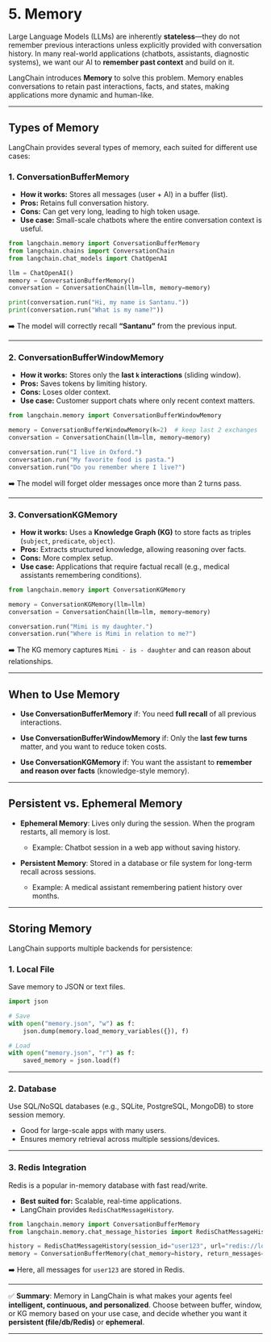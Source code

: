 # 5. Memory

Large Language Models (LLMs) are inherently **stateless**—they do not remember previous interactions unless explicitly provided with conversation history. In many real-world applications (chatbots, assistants, diagnostic systems), we want our AI to **remember past context** and build on it.

LangChain introduces **Memory** to solve this problem. Memory enables conversations to retain past interactions, facts, and states, making applications more dynamic and human-like.

---

## Types of Memory

LangChain provides several types of memory, each suited for different use cases:

### 1. **ConversationBufferMemory**

* **How it works:** Stores all messages (user + AI) in a buffer (list).
* **Pros:** Retains full conversation history.
* **Cons:** Can get very long, leading to high token usage.
* **Use case:** Small-scale chatbots where the entire conversation context is useful.

```python
from langchain.memory import ConversationBufferMemory
from langchain.chains import ConversationChain
from langchain.chat_models import ChatOpenAI

llm = ChatOpenAI()
memory = ConversationBufferMemory()
conversation = ConversationChain(llm=llm, memory=memory)

print(conversation.run("Hi, my name is Santanu."))
print(conversation.run("What is my name?"))
```

➡️ The model will correctly recall **“Santanu”** from the previous input.

---

### 2. **ConversationBufferWindowMemory**

* **How it works:** Stores only the **last `k` interactions** (sliding window).
* **Pros:** Saves tokens by limiting history.
* **Cons:** Loses older context.
* **Use case:** Customer support chats where only recent context matters.

```python
from langchain.memory import ConversationBufferWindowMemory

memory = ConversationBufferWindowMemory(k=2)  # keep last 2 exchanges
conversation = ConversationChain(llm=llm, memory=memory)

conversation.run("I live in Oxford.")
conversation.run("My favorite food is pasta.")
conversation.run("Do you remember where I live?")
```

➡️ The model will forget older messages once more than 2 turns pass.

---

### 3. **ConversationKGMemory**

* **How it works:** Uses a **Knowledge Graph (KG)** to store facts as triples (`subject`, `predicate`, `object`).
* **Pros:** Extracts structured knowledge, allowing reasoning over facts.
* **Cons:** More complex setup.
* **Use case:** Applications that require factual recall (e.g., medical assistants remembering conditions).

```python
from langchain.memory import ConversationKGMemory

memory = ConversationKGMemory(llm=llm)
conversation = ConversationChain(llm=llm, memory=memory)

conversation.run("Mimi is my daughter.")
conversation.run("Where is Mimi in relation to me?")
```

➡️ The KG memory captures `Mimi - is - daughter` and can reason about relationships.

---

## When to Use Memory

* **Use ConversationBufferMemory** if:
  You need **full recall** of all previous interactions.

* **Use ConversationBufferWindowMemory** if:
  Only the **last few turns** matter, and you want to reduce token costs.

* **Use ConversationKGMemory** if:
  You want the assistant to **remember and reason over facts** (knowledge-style memory).

---

## Persistent vs. Ephemeral Memory

* **Ephemeral Memory**: Lives only during the session. When the program restarts, all memory is lost.

  * Example: Chatbot session in a web app without saving history.

* **Persistent Memory**: Stored in a database or file system for long-term recall across sessions.

  * Example: A medical assistant remembering patient history over months.

---

## Storing Memory

LangChain supports multiple backends for persistence:

### 1. **Local File**

Save memory to JSON or text files.

```python
import json

# Save
with open("memory.json", "w") as f:
    json.dump(memory.load_memory_variables({}), f)

# Load
with open("memory.json", "r") as f:
    saved_memory = json.load(f)
```

---

### 2. **Database**

Use SQL/NoSQL databases (e.g., SQLite, PostgreSQL, MongoDB) to store session memory.

* Good for large-scale apps with many users.
* Ensures memory retrieval across multiple sessions/devices.

---

### 3. **Redis Integration**

Redis is a popular in-memory database with fast read/write.

* **Best suited for:** Scalable, real-time applications.
* LangChain provides `RedisChatMessageHistory`.

```python
from langchain.memory import ConversationBufferMemory
from langchain.memory.chat_message_histories import RedisChatMessageHistory

history = RedisChatMessageHistory(session_id="user123", url="redis://localhost:6379/0")
memory = ConversationBufferMemory(chat_memory=history, return_messages=True)
```

➡️ Here, all messages for `user123` are stored in Redis.

---

✅ **Summary**:
Memory in LangChain is what makes your agents feel **intelligent, continuous, and personalized**. Choose between buffer, window, or KG memory based on your use case, and decide whether you want it **persistent (file/db/Redis)** or **ephemeral**.

---
